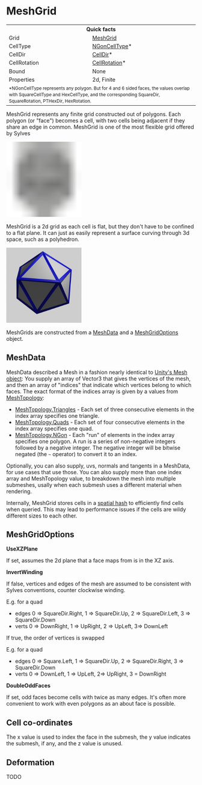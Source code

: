 # MeshGrid

<table>
<tr><th colspan="2">Quick facts</th></tr>
<tr><td>Grid</td><td><a href="xref:Sylves.MeshGrid">MeshGrid</a></td></tr>
<tr><td>CellType</td><td><a href="xref:Sylves.NGonCellType">NGonCellType</a>*</td></tr>
<tr><td>CellDir</td><td><a href="xref:Sylves.CellDir">CellDir</a>*</td></tr>
<tr><td>CellRotation</td><td><a href="xref:Sylves.CellRotation">CellRotation</a>*</td></tr>
<tr><td>Bound</td><td>None</td></tr>
<tr><td>Properties</td><td>2d, Finite</td></tr>
<tr><td colspan="2"><small>*NGonCellType represents any polygon. But for 4 and 6 sided faces, the values overlap with SquareCellType and HexCellType, and the corresponding SquareDir, SquareRotation, PTHexDir, HexRotation.</small></td></tr>
</table>

MeshGrid represents any finite grid constructed out of polygons. Each polygon (or "face") becomes a cell, with two cells being adjacent if they share an edge in common. 
MeshGrid is one of the most flexible grid offered by Sylves

<img width="200px" src="../../images/grids/meshgrid.svg" /></img>

MeshGrid is a 2d grid as each cell is flat, but they don't have to be confined to a flat plane. It can just as easily represent a surface curving through 3d space, such as a polyhedron.

<img width="200px" src="../../images/icosahedron.png" /></img>

MeshGrids are constructed from a [MeshData](xref:Sylves.MeshData) and a [MeshGridOptions](xref:Sylves.MeshGridOptions) object.

## MeshData

MeshData described a Mesh in a fashion nearly identical to [Unity's Mesh object](https://docs.unity3d.com/ScriptReference/Mesh.html): You supply an array of Vector3 that gives the vertices of the mesh, and then an array of "indices" that indicate which vertices belong to which faces. The exact format of the indices array is given by a values from [MeshTopology](xref:Sylves.MeshTopology):

* [MeshTopology.Triangles](xref:Sylves.MeshTopology.Triangles) - Each set of three consecutive elements in the index array specifies one triangle.
* [MeshTopology.Quads](xref:Sylves.MeshTopology.Quads) - Each set of four consecutive elements in the index array specifies one quad.
* [MeshTopology.NGon](xref:Sylves.MeshTopology.NGon) - Each "run" of elements in the index array specifies one polygon. A run is a series of non-negative integers followed by a negative integer. The negative integer will be bitwise negated (the `~` operator) to convert it to an index.

<!--
You can use [MeshUtils.GetFaces](xref:Sylves.MeshUtils.GetFaces) to work with idicies in a consistent fashion regardless of the MeshTopology type.
-->

Optionally, you can also supply, uvs, normals and tangents in a MeshData, for use cases that use those. You can also supply more than one index array and MeshTopology value, to breakdown the mesh into multiple submeshes, usally when each submesh uses a different material when rendering.

Internally, MeshGrid stores cells in a [spatial hash](https://en.wikipedia.org/wiki/Glossary_of_computer_graphics#Spatial_hashing) to efficiently find cells when queried. This may lead to performance issues if the cells are wildy different sizes to each other.

## MeshGridOptions

**UseXZPlane**

If set, assumes the 2d plane that a face maps from is in the XZ axis.

**InvertWinding**

If false, vertices and edges of the mesh are assumed to be consistent with Sylves conventions,
counter clockwise winding.

E.g. for a quad
 * edges 0 => SquareDir.Right, 1 => SquareDir.Up, 2 => SquareDir.Left, 3 => SquareDir.Down
 * verts 0 => DownRight, 1 => UpRight, 2 => UpLeft, 3=> DownLeft

If true, the order of vertices is swapped

E.g. for a quad
* edges 0 => Square.Left, 1 => SquareDir.Up, 2 => SquareDir.Right, 3 => SquareDir.Down
* verts 0 => DownLeft, 1 => UpLeft, 2=> UpRight, 3 = DownRight

**DoubleOddFaces**

If set, odd faces become cells with twice as many edges.
It's often more convenient to work with even polygons as an about face is possible.

## Cell co-ordinates

The x value is used to index the face in the submesh, the y value indicates the submesh, if any, and the z value is unused.

## Deformation

TODO
